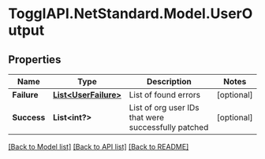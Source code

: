 # TogglAPI.NetStandard.Model.UserOutput
## Properties

Name | Type | Description | Notes
------------ | ------------- | ------------- | -------------
**Failure** | [**List&lt;UserFailure&gt;**](UserFailure.md) | List of found errors | [optional] 
**Success** | **List&lt;int?&gt;** | List of org user IDs that were successfully patched | [optional] 

[[Back to Model list]](../README.md#documentation-for-models) [[Back to API list]](../README.md#documentation-for-api-endpoints) [[Back to README]](../README.md)

